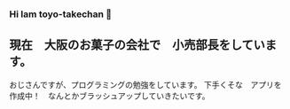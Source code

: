 ### Hi Iam toyo-takechan 👋

## 現在　大阪のお菓子の会社で　小売部長をしています。
おじさんですが、プログラミングの勉強をしています。
下手くそな　アプリを作成中！　なんとかブラッシュアップしていきたいです。
<!--
**toyo-takechan/toyo-takechan** is a ✨ _special_ ✨ repository because its `README.md` (this file) appears on your GitHub profile.

Here are some ideas to get you started:

- 🔭 I’m currently working on ...
- 🌱 I’m currently learning ...
- 👯 I’m looking to collaborate on ...
- 🤔 I’m looking for help with ...
- 💬 Ask me about ...
- 📫 How to reach me: ...
- 😄 Pronouns: ...
- ⚡ Fun fact: ...
-->
